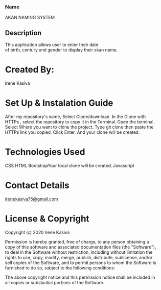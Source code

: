 ### Name
AKAN NAMING SYSTEM

## Description 
This application allows user to enter their date <br>of birth, century and gender to display their akan name.

# Created By:
Irene Kasiva

# Set Up & Instalation Guide

After my repository's name, Select Clone/download.
In the Clone with HTTPs , select the repository to copy it in the Terminal.
Open the terminal.
Select Where you want to clone the project.
Type git clone then paste the HTTPs link you copied.
Click Enter. And your clone will be created.

#

# Technologies Used
CSS
HTML
BootstrapYour local clone will be created. 
Javascript

# Contact Details
irenekasiva75@gmail.com

# License & Copyright
Copyright (c) 2020 Irene Kasiva

Permission is hereby granted, free of charge, to any person obtaining a copy of this software and associated documentation files (the "Software"), to deal in the Software without restriction, including without limitation the rights to use, copy, modify, merge, publish, distribute, sublicense, and/or sell copies of the Software, and to permit persons to whom the Software is furnished to do so, subject to the following conditions:

The above copyright notice and this permission notice shall be included in all copies or substantial portions of the Software.

